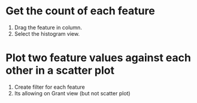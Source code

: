 # Get the count of each feature
1. Drag the feature in column.
2. Select the histogram view.

# Plot two feature values against each other in a scatter plot
1. Create filter for each feature
2. Its allowing on Grant view (but not scatter plot)